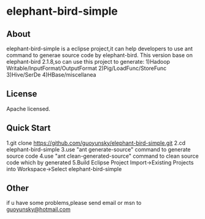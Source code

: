 elephant-bird-simple
====================
About
----------------------------------------------------------------------------------------------------------------------------
elephant-bird-simple is a eclipse project,it can help developers to use ant command to generae source code by elephant-bird.
This version base on elephant-bird 2.1.8,so can use this project to generate:
	1)Hadoop Writable/InputFormat/OutputFormat
	2)Pig/LoadFunc/StoreFunc
	3)Hive/SerDe
	4)HBase/miscellanea

License
----------------------------------------------------------------------------------------------------------------------------
Apache licensed.

Quick Start
----------------------------------------------------------------------------------------------------------------------------
1.git clone https://github.com/guoyunsky/elephant-bird-simple.git
2.cd elephant-bird-simple
3.use "ant generate-source" command to generate source code
4.use "ant clean-generated-source" command to clean source code which by generated
5.Build Eclipse Project
	Import->Existing Projects into Workspace->Select elephant-bird-simple


Other
-----------------------------------------------------------------------------------------------------------------------------
if u have some problems,please send email or msn to guoyunsky@hotmail.com


